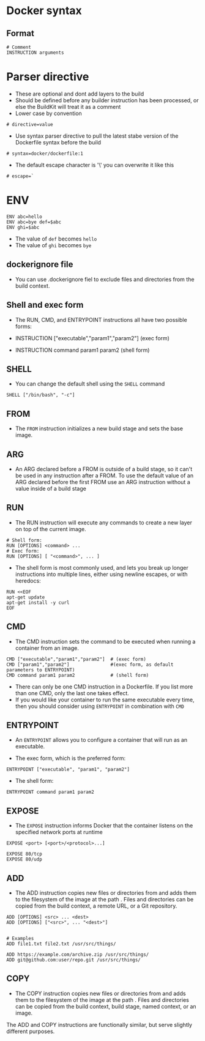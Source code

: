 # Docker syntax

## Format 
```
# Comment
INSTRUCTION arguments
```

# Parser directive
- These are optional and dont add layers to the build 
- Should be defined before any builder instruction has been processed, or else the BuildKit will treat it as a comment
- Lower case by convention

```
# directive=value
```

- Use syntax parser directive to pull the latest stabe version of the Dockerfile syntax before the build
```
# syntax=docker/dockerfile:1
```

- The default escape character is '\\' you can overwrite it like this 
```
# escape=`
```
# ENV
```
ENV abc=hello
ENV abc=bye def=$abc
ENV ghi=$abc
```

- The value of `def` becomes `hello`
- The value of `ghi` becomes `bye`

## dockerignore file
- You can use .dockerignore fiel to exclude files and directories from the build context.

## Shell and exec form
- The RUN, CMD, and ENTRYPOINT instructions all have two possible forms:

- INSTRUCTION ["executable","param1","param2"] (exec form)
- INSTRUCTION command param1 param2 (shell form)

## SHELL 
- You can change the default shell using the `SHELL` command
```
SHELL ["/bin/bash", "-c"]
```

## FROM
 - The `FROM` instruction initializes a new build stage and sets the base image.

## ARG
- An ARG declared before a FROM is outside of a build stage, so it can't be used in any instruction after a FROM. To use the default value of an ARG declared before the first FROM use an ARG instruction without a value inside of a build stage

## RUN
- The RUN instruction will execute any commands to create a new layer on top of the current image.
```
# Shell form:
RUN [OPTIONS] <command> ...
# Exec form:
RUN [OPTIONS] [ "<command>", ... ]
```

- The shell form is most commonly used, and lets you break up longer instructions into multiple lines, either using newline escapes, or with heredocs:
```
RUN <<EOF
apt-get update
apt-get install -y curl
EOF
```

## CMD
- The CMD instruction sets the command to be executed when running a container from an image.
```
CMD ["executable","param1","param2"]  # (exec form)
CMD ["param1","param2"]               #(exec form, as default parameters to ENTRYPOINT)
CMD command param1 param2             # (shell form)
```

- There can only be one CMD instruction in a Dockerfile. If you list more than one CMD, only the last one takes effect.
- If you would like your container to run the same executable every time, then you should consider using `ENTRYPOINT` in combination with `CMD`

## ENTRYPOINT
- An `ENTRYPOINT` allows you to configure a container that will run as an executable.

- The exec form, which is the preferred form:
```
ENTRYPOINT ["executable", "param1", "param2"]
```
- The shell form:
```
ENTRYPOINT command param1 param2
```

## EXPOSE
- The `EXPOSE` instruction informs Docker that the container listens on the specified network ports at runtime
```
EXPOSE <port> [<port>/<protocol>...]

EXPOSE 80/tcp
EXPOSE 80/udp
```

## ADD
- The ADD instruction copies new files or directories from <src> and adds them to the filesystem of the image at the path <dest>. Files and directories can be copied from the build context, a remote URL, or a Git repository.
```
ADD [OPTIONS] <src> ... <dest>
ADD [OPTIONS] ["<src>", ... "<dest>"]


# Examples
ADD file1.txt file2.txt /usr/src/things/

ADD https://example.com/archive.zip /usr/src/things/
ADD git@github.com:user/repo.git /usr/src/things/
```

## COPY
- The COPY instruction copies new files or directories from <src> and adds them to the filesystem of the image at the path <dest>. Files and directories can be copied from the build context, build stage, named context, or an image.

The ADD and COPY instructions are functionally similar, but serve slightly different purposes.
